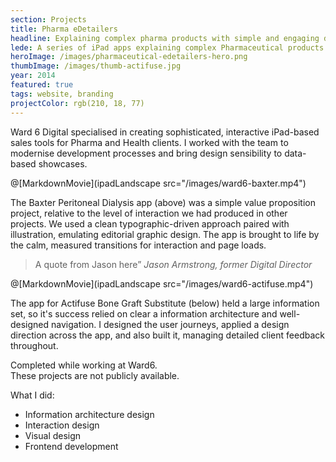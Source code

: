 ```yaml
---
section: Projects
title: Pharma eDetailers
headline: Explaining complex pharma products with simple and engaging digital stories.
lede: A series of iPad apps explaining complex Pharmaceutical products with simple and engaging digital stories.
heroImage: /images/pharmaceutical-edetailers-hero.png
thumbImage: /images/thumb-actifuse.jpg
year: 2014
featured: true
tags: website, branding
projectColor: rgb(210, 18, 77)
---
```


Ward 6 Digital specialised in creating sophisticated, interactive iPad-based sales tools for Pharma and Health clients. I worked with the team to modernise development processes and bring design sensibility to data-based showcases.

@[MarkdownMovie](ipadLandscape src="/images/ward6-baxter.mp4")

The Baxter Peritoneal Dialysis app (above) was a simple value proposition project, relative to the level of interaction we had produced in other projects. We used a clean typographic-driven approach paired with illustration, emulating editorial graphic design. The app is brought to life by the calm, measured transitions for interaction and page loads.

> A quote from Jason here” _Jason Armstrong, former Digital Director_

@[MarkdownMovie](ipadLandscape src="/images/ward6-actifuse.mp4")

The app for Actifuse Bone Graft Substitute (below) held a large information set, so it's success relied on clear a information architecture and well-designed navigation. I designed the user journeys, applied a design direction across the app, and also built it, managing detailed client feedback throughout.

<div class="Project-details">
  <p>Completed while working at Ward6.<br>These projects are not publicly available.</p>
  <p>What I did:</p>
  <ul>
    <li>Information architecture design</li>
    <li>Interaction design</li>
    <li>Visual design</li>
    <li>Frontend development</li>
  </ul>
</div>
